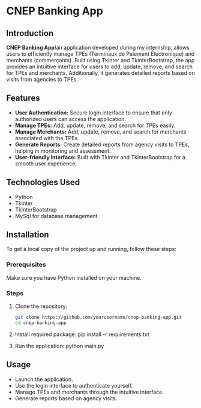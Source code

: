 # CNEP Banking App

## Introduction
 **CNEP Banking App**!an application developed during my internship, allows users to efficiently manage TPEs (Terminaux de Paiement Électronique) and merchants (commerçants). Built using Tkinter and TkinterBootstrap, the app provides an intuitive interface for users to add, update, remove, and search for TPEs and merchants. Additionally, it generates detailed reports based on visits from agencies to TPEs.

## Features
- **User Authentication:** Secure login interface to ensure that only authorized users can access the application.
- **Manage TPEs:** Add, update, remove, and search for TPEs easily.
- **Manage Merchants:** Add, update, remove, and search for merchants associated with the TPEs.
- **Generate Reports:** Create detailed reports from agency visits to TPEs, helping in monitoring and assessment.
- **User-friendly Interface:** Built with Tkinter and TkinterBootstrap for a smooth user experience.

## Technologies Used
- Python
- Tkinter
- TkinterBootstrap
- MySql for database management

## Installation
To get a local copy of the project up and running, follow these steps:

### Prerequisites
Make sure you have Python installed on your machine.

### Steps
1. Clone the repository:
   ```bash
   git clone https://github.com/yourusername/cnep-banking-app.git
   cd cnep-banking-app
2. Install required package:
    pip install -r requirements.txt

3. Run the application:
    python main.py

## Usage
- Launch the application.
- Use the login interface to authenticate yourself.
- Manage TPEs and merchants through the intuitive interface.
- Generate reports based on agency visits.